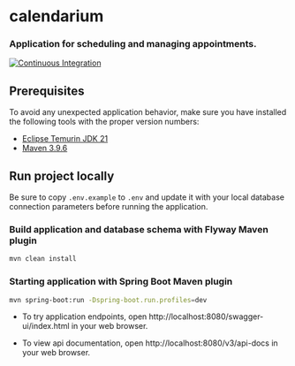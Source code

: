 calendarium
===========

### Application for scheduling and managing appointments.

[![Continuous Integration](https://github.com/jbence1994/calendarium/actions/workflows/build.yaml/badge.svg)](https://github.com/jbence1994/calendarium/actions/workflows/build.yaml)

Prerequisites
-------------

To avoid any unexpected application behavior, make sure you have installed the following tools with the proper version
numbers:

- [Eclipse Temurin JDK 21](https://adoptium.net/temurin/releases/?version=21)
- [Maven 3.9.6](https://maven.apache.org/download.cgi)

Run project locally
-------------------

Be sure to copy `.env.example` to `.env` and update it with your local database connection parameters before running the
application.

### Build application and database schema with Flyway Maven plugin

```bash
mvn clean install
```

### Starting application with Spring Boot Maven plugin

```bash
mvn spring-boot:run -Dspring-boot.run.profiles=dev
```

- To try application endpoints, open http://localhost:8080/swagger-ui/index.html in your web browser.

- To view api documentation, open http://localhost:8080/v3/api-docs in your web browser.
